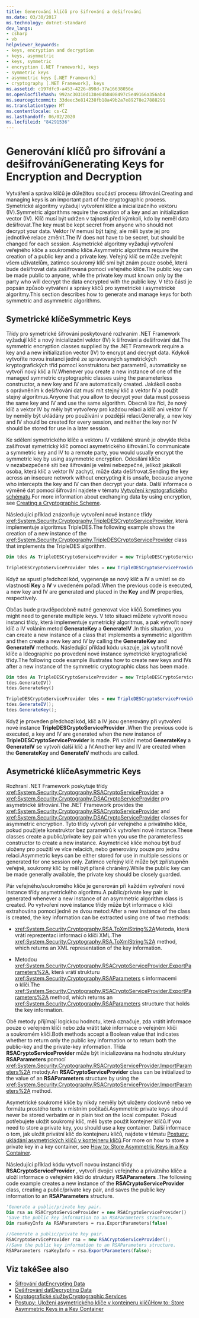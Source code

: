 ```yaml
---
title: Generování klíčů pro šifrování a dešifrování
ms.date: 03/30/2017
ms.technology: dotnet-standard
dev_langs:
- csharp
- vb
helpviewer_keywords:
- keys, encryption and decryption
- keys, asymmetric
- keys, symmetric
- encryption [.NET Framework], keys
- symmetric keys
- asymmetric keys [.NET Framework]
- cryptography [.NET Framework], keys
ms.assetid: c197dfc9-a453-4226-898d-37a16638056e
ms.openlocfilehash: 992ac30310d138e04b8408497c5e49166a356ab4
ms.sourcegitcommit: 33deec3e814238fb18a49b2a7e89278e27888291
ms.translationtype: MT
ms.contentlocale: cs-CZ
ms.lasthandoff: 06/02/2020
ms.locfileid: "84291536"
---
```

# <a name="generating-keys-for-encryption-and-decryption"></a><span data-ttu-id="179e7-102">Generování klíčů pro šifrování a dešifrování</span><span class="sxs-lookup"><span data-stu-id="179e7-102">Generating Keys for Encryption and Decryption</span></span>
<span data-ttu-id="179e7-103">Vytváření a správa klíčů je důležitou součástí procesu šifrování.</span><span class="sxs-lookup"><span data-stu-id="179e7-103">Creating and managing keys is an important part of the cryptographic process.</span></span> <span data-ttu-id="179e7-104">Symetrické algoritmy vyžadují vytvoření klíče a inicializačního vektoru (IV).</span><span class="sxs-lookup"><span data-stu-id="179e7-104">Symmetric algorithms require the creation of a key and an initialization vector (IV).</span></span> <span data-ttu-id="179e7-105">Klíč musí být udržen v tajnosti před kýmkoli, kdo by neměl data dešifrovat.</span><span class="sxs-lookup"><span data-stu-id="179e7-105">The key must be kept secret from anyone who should not decrypt your data.</span></span> <span data-ttu-id="179e7-106">Vektor IV nemusí být tajný, ale měli byste jej pro jednotlivé relace změnit.</span><span class="sxs-lookup"><span data-stu-id="179e7-106">The IV does not have to be secret, but should be changed for each session.</span></span> <span data-ttu-id="179e7-107">Asymetrické algoritmy vyžadují vytvoření veřejného klíče a soukromého klíče.</span><span class="sxs-lookup"><span data-stu-id="179e7-107">Asymmetric algorithms require the creation of a public key and a private key.</span></span> <span data-ttu-id="179e7-108">Veřejný klíč se může zveřejnit všem uživatelům, zatímco soukromý klíč smí být znám pouze osobě, která bude dešifrovat data zašifrovaná pomocí veřejného klíče.</span><span class="sxs-lookup"><span data-stu-id="179e7-108">The public key can be made public to anyone, while the private key must known only by the party who will decrypt the data encrypted with the public key.</span></span> <span data-ttu-id="179e7-109">V této části je popsán způsob vytváření a správy klíčů pro symetrické i asymetrické algoritmy.</span><span class="sxs-lookup"><span data-stu-id="179e7-109">This section describes how to generate and manage keys for both symmetric and asymmetric algorithms.</span></span>  
  
## <a name="symmetric-keys"></a><span data-ttu-id="179e7-110">Symetrické klíče</span><span class="sxs-lookup"><span data-stu-id="179e7-110">Symmetric Keys</span></span>  
 <span data-ttu-id="179e7-111">Třídy pro symetrické šifrování poskytované rozhraním .NET Framework vyžadují klíč a nový inicializační vektor (IV) k šifrování a dešifrování dat.</span><span class="sxs-lookup"><span data-stu-id="179e7-111">The symmetric encryption classes supplied by the .NET Framework require a key and a new initialization vector (IV) to encrypt and decrypt data.</span></span> <span data-ttu-id="179e7-112">Kdykoli vytvoříte novou instanci jedné ze spravovaných symetrických kryptografických tříd pomocí konstruktoru bez parametrů, automaticky se vytvoří nový klíč a IV.</span><span class="sxs-lookup"><span data-stu-id="179e7-112">Whenever you create a new instance of one of the managed symmetric cryptographic classes using the parameterless constructor, a new key and IV are automatically created.</span></span> <span data-ttu-id="179e7-113">Jakákoli osoba s oprávněním k dešifrování dat musí mít stejný klíč a vektor IV a použít stejný algoritmus.</span><span class="sxs-lookup"><span data-stu-id="179e7-113">Anyone that you allow to decrypt your data must possess the same key and IV and use the same algorithm.</span></span> <span data-ttu-id="179e7-114">Obecně lze říci, že nový klíč a vektor IV by měly být vytvořeny pro každou relaci a klíč ani vektor IV by neměly být ukládány pro používání v pozdější relaci.</span><span class="sxs-lookup"><span data-stu-id="179e7-114">Generally, a new key and IV should be created for every session, and neither the key nor IV should be stored for use in a later session.</span></span>  
  
 <span data-ttu-id="179e7-115">Ke sdělení symetrického klíče a vektoru IV vzdálené straně je obvykle třeba zašifrovat symetrický klíč pomocí asymetrického šifrování.</span><span class="sxs-lookup"><span data-stu-id="179e7-115">To communicate a symmetric key and IV to a remote party, you would usually encrypt the symmetric key by using asymmetric encryption.</span></span> <span data-ttu-id="179e7-116">Odesílání klíče v nezabezpečené síti bez šifrování je velmi nebezpečné, jelikož jakákoli osoba, která klíč a vektor IV zachytí, může data dešifrovat.</span><span class="sxs-lookup"><span data-stu-id="179e7-116">Sending the key across an insecure network without encrypting it is unsafe, because anyone who intercepts the key and IV can then decrypt your data.</span></span> <span data-ttu-id="179e7-117">Další informace o výměně dat pomocí šifrování najdete v tématu [Vytvoření kryptografického schématu](creating-a-cryptographic-scheme.md).</span><span class="sxs-lookup"><span data-stu-id="179e7-117">For more information about exchanging data by using encryption, see [Creating a Cryptographic Scheme](creating-a-cryptographic-scheme.md).</span></span>  
  
 <span data-ttu-id="179e7-118">Následující příklad znázorňuje vytvoření nové instance třídy <xref:System.Security.Cryptography.TripleDESCryptoServiceProvider>, která implementuje algoritmus TripleDES.</span><span class="sxs-lookup"><span data-stu-id="179e7-118">The following example shows the creation of a new instance of the <xref:System.Security.Cryptography.TripleDESCryptoServiceProvider> class that implements the TripleDES algorithm.</span></span>  
  
```vb  
Dim tdes As TripleDESCryptoServiceProvider = new TripleDESCryptoServiceProvider()  
```  
  
```csharp  
TripleDESCryptoServiceProvider tdes = new TripleDESCryptoServiceProvider();  
```  
  
 <span data-ttu-id="179e7-119">Když se spustí předchozí kód, vygeneruje se nový klíč a IV a umístí se do vlastností **Key** a **IV** v uvedeném pořadí.</span><span class="sxs-lookup"><span data-stu-id="179e7-119">When the previous code is executed, a new key and IV are generated and placed in the **Key** and **IV** properties, respectively.</span></span>  
  
 <span data-ttu-id="179e7-120">Občas bude pravděpodobně nutné generovat více klíčů.</span><span class="sxs-lookup"><span data-stu-id="179e7-120">Sometimes you might need to generate multiple keys.</span></span> <span data-ttu-id="179e7-121">V této situaci můžete vytvořit novou instanci třídy, která implementuje symetrický algoritmus, a pak vytvořit nový klíč a IV voláním metod **GenerateKey** a **GenerateIV** .</span><span class="sxs-lookup"><span data-stu-id="179e7-121">In this situation, you can create a new instance of a class that implements a symmetric algorithm and then create a new key and IV by calling the **GenerateKey** and **GenerateIV** methods.</span></span> <span data-ttu-id="179e7-122">Následující příklad kódu ukazuje, jak vytvořit nové klíče a Ideographic po provedení nové instance symetrické kryptografické třídy.</span><span class="sxs-lookup"><span data-stu-id="179e7-122">The following code example illustrates how to create new keys and IVs after a new instance of the symmetric cryptographic class has been made.</span></span>  
  
```vb  
Dim tdes As TripleDESCryptoServiceProvider = new TripleDESCryptoServiceProvider()  
tdes.GenerateIV()  
tdes.GenerateKey()  
```  
  
```csharp  
TripleDESCryptoServiceProvider tdes = new TripleDESCryptoServiceProvider();  
tdes.GenerateIV();  
tdes.GenerateKey();  
```  
  
 <span data-ttu-id="179e7-123">Když je proveden předchozí kód, klíč a IV jsou generovány při vytvoření nové instance **TripleDESCryptoServiceProvider** .</span><span class="sxs-lookup"><span data-stu-id="179e7-123">When the previous code is executed, a key and IV are generated when the new instance of **TripleDESCryptoServiceProvider** is made.</span></span> <span data-ttu-id="179e7-124">Při volání metod **GenerateKey** a **GenerateIV** se vytvoří další klíč a IV.</span><span class="sxs-lookup"><span data-stu-id="179e7-124">Another key and IV are created when the **GenerateKey** and **GenerateIV** methods are called.</span></span>  
  
## <a name="asymmetric-keys"></a><span data-ttu-id="179e7-125">Asymetrické klíče</span><span class="sxs-lookup"><span data-stu-id="179e7-125">Asymmetric Keys</span></span>  
 <span data-ttu-id="179e7-126">Rozhraní .NET Framework poskytuje třídy <xref:System.Security.Cryptography.RSACryptoServiceProvider> a <xref:System.Security.Cryptography.DSACryptoServiceProvider> pro asymetrické šifrování.</span><span class="sxs-lookup"><span data-stu-id="179e7-126">The .NET Framework provides the <xref:System.Security.Cryptography.RSACryptoServiceProvider> and <xref:System.Security.Cryptography.DSACryptoServiceProvider> classes for asymmetric encryption.</span></span> <span data-ttu-id="179e7-127">Tyto třídy vytvoří pár veřejného a privátního klíče, pokud použijete konstruktor bez parametrů k vytvoření nové instance.</span><span class="sxs-lookup"><span data-stu-id="179e7-127">These classes create a public/private key pair when you use the parameterless constructor to create a new instance.</span></span> <span data-ttu-id="179e7-128">Asymetrické klíče mohou být buď uloženy pro použití ve více relacích, nebo generovány pouze pro jednu relaci.</span><span class="sxs-lookup"><span data-stu-id="179e7-128">Asymmetric keys can be either stored for use in multiple sessions or generated for one session only.</span></span> <span data-ttu-id="179e7-129">Zatímco veřejný klíč může být zpřístupněn veřejně, soukromý klíč by měl být přísně chráněný.</span><span class="sxs-lookup"><span data-stu-id="179e7-129">While the public key can be made generally available, the private key should be closely guarded.</span></span>  
  
 <span data-ttu-id="179e7-130">Pár veřejného/soukromého klíče je generován při každém vytvoření nové instance třídy asymetrického algoritmu.</span><span class="sxs-lookup"><span data-stu-id="179e7-130">A public/private key pair is generated whenever a new instance of an asymmetric algorithm class is created.</span></span> <span data-ttu-id="179e7-131">Po vytvoření nové instance třídy může být informace o klíči extrahována pomocí jedné ze dvou metod:</span><span class="sxs-lookup"><span data-stu-id="179e7-131">After a new instance of the class is created, the key information can be extracted using one of two methods:</span></span>  
  
- <span data-ttu-id="179e7-132"><xref:System.Security.Cryptography.RSA.ToXmlString%2A>Metoda, která vrátí reprezentaci informací o klíči XML.</span><span class="sxs-lookup"><span data-stu-id="179e7-132">The <xref:System.Security.Cryptography.RSA.ToXmlString%2A> method, which returns an XML representation of the key information.</span></span>  
  
- <span data-ttu-id="179e7-133">Metodou <xref:System.Security.Cryptography.RSACryptoServiceProvider.ExportParameters%2A>, která vrátí strukturu <xref:System.Security.Cryptography.RSAParameters> s informacemi o klíči.</span><span class="sxs-lookup"><span data-stu-id="179e7-133">The <xref:System.Security.Cryptography.RSACryptoServiceProvider.ExportParameters%2A> method, which returns an <xref:System.Security.Cryptography.RSAParameters> structure that holds the key information.</span></span>  
  
 <span data-ttu-id="179e7-134">Obě metody přijímají logickou hodnotu, která označuje, zda vrátit informace pouze o veřejném klíči nebo zda vrátit také informace o veřejném klíči a soukromém klíči.</span><span class="sxs-lookup"><span data-stu-id="179e7-134">Both methods accept a Boolean value that indicates whether to return only the public key information or to return both the public-key and the private-key information.</span></span> <span data-ttu-id="179e7-135">Třída **RSACryptoServiceProvider** může být inicializována na hodnotu struktury **RSAParameters** pomocí <xref:System.Security.Cryptography.RSACryptoServiceProvider.ImportParameters%2A> metody.</span><span class="sxs-lookup"><span data-stu-id="179e7-135">An **RSACryptoServiceProvider** class can be initialized to the value of an **RSAParameters** structure by using the <xref:System.Security.Cryptography.RSACryptoServiceProvider.ImportParameters%2A> method.</span></span>  
  
 <span data-ttu-id="179e7-136">Asymetrické soukromé klíče by nikdy neměly být uloženy doslovně nebo ve formátu prostého textu v místním počítači.</span><span class="sxs-lookup"><span data-stu-id="179e7-136">Asymmetric private keys should never be stored verbatim or in plain text on the local computer.</span></span> <span data-ttu-id="179e7-137">Pokud potřebujete uložit soukromý klíč, měli byste použít kontejner klíčů.</span><span class="sxs-lookup"><span data-stu-id="179e7-137">If you need to store a private key, you should use a key container.</span></span> <span data-ttu-id="179e7-138">Další informace o tom, jak uložit privátní klíč do kontejneru klíčů, najdete v tématu [Postupy: ukládání asymetrických klíčů v kontejneru klíčů](how-to-store-asymmetric-keys-in-a-key-container.md).</span><span class="sxs-lookup"><span data-stu-id="179e7-138">For more on how to store a private key in a key container, see [How to: Store Asymmetric Keys in a Key Container](how-to-store-asymmetric-keys-in-a-key-container.md).</span></span>  
  
 <span data-ttu-id="179e7-139">Následující příklad kódu vytvoří novou instanci třídy **RSACryptoServiceProvider** , vytvoří dvojici veřejného a privátního klíče a uloží informace o veřejném klíči do struktury **RSAParameters** .</span><span class="sxs-lookup"><span data-stu-id="179e7-139">The following code example creates a new instance of the **RSACryptoServiceProvider** class, creating a public/private key pair, and saves the public key information to an **RSAParameters** structure.</span></span>  
  
```vb  
'Generate a public/private key pair.  
Dim rsa as RSACryptoServiceProvider = new RSACryptoServiceProvider()  
'Save the public key information to an RSAParameters structure.  
Dim rsaKeyInfo As RSAParameters = rsa.ExportParameters(false)  
```  
  
```csharp  
//Generate a public/private key pair.  
RSACryptoServiceProvider rsa = new RSACryptoServiceProvider();  
//Save the public key information to an RSAParameters structure.  
RSAParameters rsaKeyInfo = rsa.ExportParameters(false);  
```  
  
## <a name="see-also"></a><span data-ttu-id="179e7-140">Viz také</span><span class="sxs-lookup"><span data-stu-id="179e7-140">See also</span></span>

- [<span data-ttu-id="179e7-141">Šifrování dat</span><span class="sxs-lookup"><span data-stu-id="179e7-141">Encrypting Data</span></span>](encrypting-data.md)
- [<span data-ttu-id="179e7-142">Dešifrování dat</span><span class="sxs-lookup"><span data-stu-id="179e7-142">Decrypting Data</span></span>](decrypting-data.md)
- [<span data-ttu-id="179e7-143">Kryptografické služby</span><span class="sxs-lookup"><span data-stu-id="179e7-143">Cryptographic Services</span></span>](cryptographic-services.md)
- [<span data-ttu-id="179e7-144">Postupy: Uložení asymetrického klíče v kontejneru klíčů</span><span class="sxs-lookup"><span data-stu-id="179e7-144">How to: Store Asymmetric Keys in a Key Container</span></span>](how-to-store-asymmetric-keys-in-a-key-container.md)
